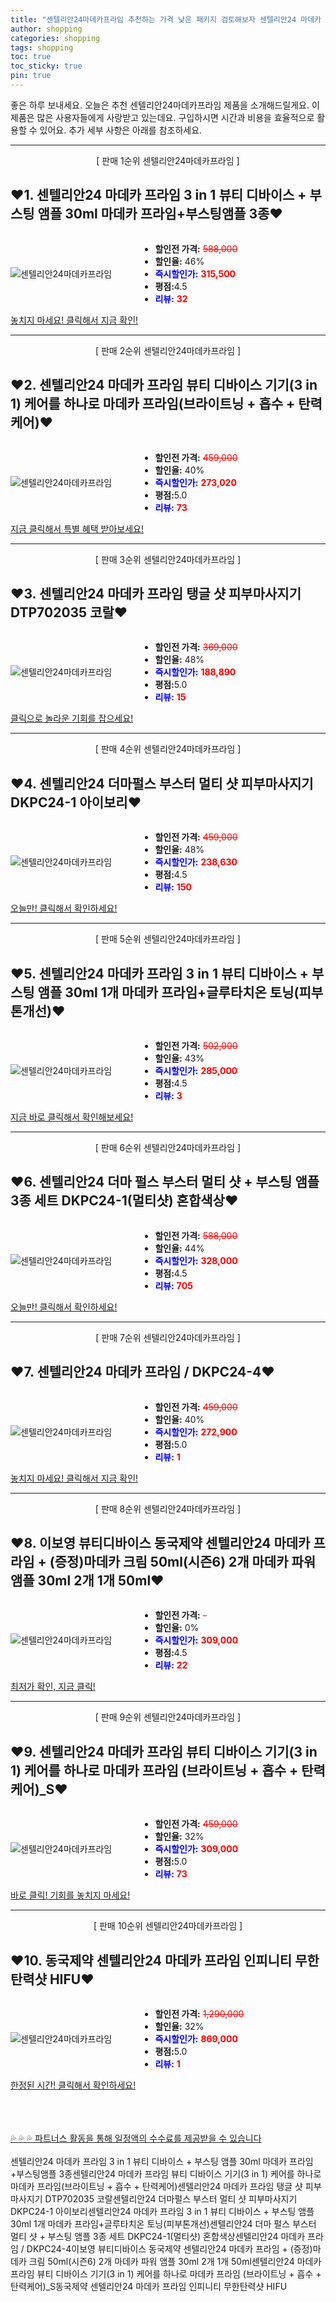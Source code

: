 ```yaml
---
title: "센텔리안24마데카프라임 추천하는 가격 낮은 패키지 검토해보자 센텔리안24 마데카 프라임 3 in"
author: shopping
categories: shopping
tags: shopping
toc: true
toc_sticky: true
pin: true
---
```

좋은 하루 보내세요. 오늘은 추천 센텔리안24마데카프라임 제품을 소개해드릴게요. 이 제품은 많은 사용자들에게 사랑받고 있는데요. 구입하시면 시간과 비용을 효율적으로 활용할 수 있어요. 추가 세부 사항은 아래를 참조하세요.

---
<p class="toplist" style="margin: 0 auto; display: block; width: fit-content;">[ 판매 1순위 센텔리안24마데카프라임 ]</p>

<h2><strong>❤️1. 센텔리안24 마데카 프라임 3 in 1 뷰티 디바이스 + 부스팅 앰플 30ml 마데카 프라임+부스팅앰플 3종❤️</strong></h2>

<div style="display: flex; align-items: center;">
    <div style="flex: 0.4;">
        <img src="https://thumbnail8.coupangcdn.com/thumbnails/remote/230x230ex/image/vendor_inventory/ad7e/ebdc7a3837aae66b7d9ddd949c5e547743812162eb18595bfbeefb684765.png" alt="센텔리안24마데카프라임" style="max-width: 100%;">
    </div>
    <div style="flex: 0.6; margin-left: 10px;">
        <ul>
            <li><strong>할인전 가격:</strong> <del style="color: red;">588,000</del></li>
            <li><strong>할인율:</strong> 46%</li>
            <li><span style='color:blue'><strong>즉시할인가:</strong></span> <span style='color:red'><strong>315,500</strong></span></li>
            <li><strong>평점:</strong>4.5</li>
            <li><span style='color:blue'><strong>리뷰:</strong></span> <span style='color:red'><strong>32</strong></span></li>
        </ul>
    </div>
</div>
<div class="center">
    <a href="https://selin100587001.github.io?lptag=AF9450613&subid=githubio&pageKey=7687003675&traceid=V0-153&itemId=20545959683&vendorItemId=90025573184" class="myButton">
        놓치지 마세요! 클릭해서 지금 확인!
    </a>
</div>


---
<p class="toplist" style="margin: 0 auto; display: block; width: fit-content;">[ 판매 2순위 센텔리안24마데카프라임 ]</p>

<h2><strong>❤️2. 센텔리안24 마데카 프라임 뷰티 디바이스 기기(3 in 1) 케어를 하나로 마데카 프라임(브라이트닝 + 흡수 + 탄력케어)❤️</strong></h2>

<div style="display: flex; align-items: center;">
    <div style="flex: 0.4;">
        <img src="https://thumbnail10.coupangcdn.com/thumbnails/remote/230x230ex/image/vendor_inventory/31b8/3bb86e4337c72377865d49a1fa3ec602f217c88b1fa76ae3bd8ba5b5cbb7.jpg" alt="센텔리안24마데카프라임" style="max-width: 100%;">
    </div>
    <div style="flex: 0.6; margin-left: 10px;">
        <ul>
            <li><strong>할인전 가격:</strong> <del style="color: red;">459,000</del></li>
            <li><strong>할인율:</strong> 40%</li>
            <li><span style='color:blue'><strong>즉시할인가:</strong></span> <span style='color:red'><strong>273,020</strong></span></li>
            <li><strong>평점:</strong>5.0</li>
            <li><span style='color:blue'><strong>리뷰:</strong></span> <span style='color:red'><strong>73</strong></span></li>
        </ul>
    </div>
</div>
<div class="center">
    <a href="https://selin100587001.github.io?lptag=AF9450613&subid=githubio&pageKey=7646608109&traceid=V0-153&itemId=20333744604&vendorItemId=88137078129" class="myButton">
        지금 클릭해서 특별 혜택 받아보세요!
    </a>
</div>


---
<p class="toplist" style="margin: 0 auto; display: block; width: fit-content;">[ 판매 3순위 센텔리안24마데카프라임 ]</p>

<h2><strong>❤️3. 센텔리안24 마데카 프라임 탱글 샷 피부마사지기 DTP702035 코랄❤️</strong></h2>

<div style="display: flex; align-items: center;">
    <div style="flex: 0.4;">
        <img src="https://thumbnail9.coupangcdn.com/thumbnails/remote/230x230ex/image/retail/images/2024/05/22/13/0/b2584c0d-1a4f-4d6e-8bf6-843225c0f09e.jpg" alt="센텔리안24마데카프라임" style="max-width: 100%;">
    </div>
    <div style="flex: 0.6; margin-left: 10px;">
        <ul>
            <li><strong>할인전 가격:</strong> <del style="color: red;">369,000</del></li>
            <li><strong>할인율:</strong> 48%</li>
            <li><span style='color:blue'><strong>즉시할인가:</strong></span> <span style='color:red'><strong>188,890</strong></span></li>
            <li><strong>평점:</strong>5.0</li>
            <li><span style='color:blue'><strong>리뷰:</strong></span> <span style='color:red'><strong>15</strong></span></li>
        </ul>
    </div>
</div>
<div class="center">
    <a href="https://selin100587001.github.io?lptag=AF9450613&subid=githubio&pageKey=8118109414&traceid=V0-153&itemId=23018407685&vendorItemId=90052203822" class="myButton">
        클릭으로 놀라운 기회를 잡으세요!
    </a>
</div>


---
<p class="toplist" style="margin: 0 auto; display: block; width: fit-content;">[ 판매 4순위 센텔리안24마데카프라임 ]</p>

<h2><strong>❤️4. 센텔리안24 더마펄스 부스터 멀티 샷 피부마사지기 DKPC24-1 아이보리❤️</strong></h2>

<div style="display: flex; align-items: center;">
    <div style="flex: 0.4;">
        <img src="https://thumbnail9.coupangcdn.com/thumbnails/remote/230x230ex/image/retail/images/655940209446149-78bcc970-17f1-431b-948e-7bcf5c963448.jpg" alt="센텔리안24마데카프라임" style="max-width: 100%;">
    </div>
    <div style="flex: 0.6; margin-left: 10px;">
        <ul>
            <li><strong>할인전 가격:</strong> <del style="color: red;">459,000</del></li>
            <li><strong>할인율:</strong> 48%</li>
            <li><span style='color:blue'><strong>즉시할인가:</strong></span> <span style='color:red'><strong>238,630</strong></span></li>
            <li><strong>평점:</strong>4.5</li>
            <li><span style='color:blue'><strong>리뷰:</strong></span> <span style='color:red'><strong>150</strong></span></li>
        </ul>
    </div>
</div>
<div class="center">
    <a href="https://selin100587001.github.io?lptag=AF9450613&subid=githubio&pageKey=7300029541&traceid=V0-153&itemId=18678442765&vendorItemId=85812673287" class="myButton">
        오늘만! 클릭해서 확인하세요!
    </a>
</div>


---
<p class="toplist" style="margin: 0 auto; display: block; width: fit-content;">[ 판매 5순위 센텔리안24마데카프라임 ]</p>

<h2><strong>❤️5. 센텔리안24 마데카 프라임 3 in 1 뷰티 디바이스 + 부스팅 앰플 30ml 1개 마데카 프라임+글루타치온 토닝(피부톤개선)❤️</strong></h2>

<div style="display: flex; align-items: center;">
    <div style="flex: 0.4;">
        <img src="https://thumbnail10.coupangcdn.com/thumbnails/remote/230x230ex/image/vendor_inventory/8287/ed30800f4f5855d9fd66c8d5e7de16da88387c01bb3c7fdcc6317b891b26.png" alt="센텔리안24마데카프라임" style="max-width: 100%;">
    </div>
    <div style="flex: 0.6; margin-left: 10px;">
        <ul>
            <li><strong>할인전 가격:</strong> <del style="color: red;">502,000</del></li>
            <li><strong>할인율:</strong> 43%</li>
            <li><span style='color:blue'><strong>즉시할인가:</strong></span> <span style='color:red'><strong>285,000</strong></span></li>
            <li><strong>평점:</strong>4.5</li>
            <li><span style='color:blue'><strong>리뷰:</strong></span> <span style='color:red'><strong>3</strong></span></li>
        </ul>
    </div>
</div>
<div class="center">
    <a href="https://selin100587001.github.io?lptag=AF9450613&subid=githubio&pageKey=8215954228&traceid=V0-153&itemId=20434680921&vendorItemId=90025560308" class="myButton">
        지금 바로 클릭해서 확인해보세요!
    </a>
</div>


---
<p class="toplist" style="margin: 0 auto; display: block; width: fit-content;">[ 판매 6순위 센텔리안24마데카프라임 ]</p>

<h2><strong>❤️6. 센텔리안24 더마 펄스 부스터 멀티 샷 + 부스팅 앰플 3종 세트 DKPC24-1(멀티샷) 혼합색상❤️</strong></h2>

<div style="display: flex; align-items: center;">
    <div style="flex: 0.4;">
        <img src="https://thumbnail10.coupangcdn.com/thumbnails/remote/230x230ex/image/retail/images/2023/05/22/11/7/5b902867-ca34-49e1-8cfc-e8ec135ed7fa.png" alt="센텔리안24마데카프라임" style="max-width: 100%;">
    </div>
    <div style="flex: 0.6; margin-left: 10px;">
        <ul>
            <li><strong>할인전 가격:</strong> <del style="color: red;">588,000</del></li>
            <li><strong>할인율:</strong> 44%</li>
            <li><span style='color:blue'><strong>즉시할인가:</strong></span> <span style='color:red'><strong>328,000</strong></span></li>
            <li><strong>평점:</strong>4.5</li>
            <li><span style='color:blue'><strong>리뷰:</strong></span> <span style='color:red'><strong>705</strong></span></li>
        </ul>
    </div>
</div>
<div class="center">
    <a href="https://selin100587001.github.io?lptag=AF9450613&subid=githubio&pageKey=7350340474&traceid=V0-153&itemId=18913197097&vendorItemId=86040515349" class="myButton">
        오늘만! 클릭해서 확인하세요!
    </a>
</div>


---
<p class="toplist" style="margin: 0 auto; display: block; width: fit-content;">[ 판매 7순위 센텔리안24마데카프라임 ]</p>

<h2><strong>❤️7. 센텔리안24 마데카 프라임 / DKPC24-4❤️</strong></h2>

<div style="display: flex; align-items: center;">
    <div style="flex: 0.4;">
        <img src="https://thumbnail10.coupangcdn.com/thumbnails/remote/230x230ex/image/vendor_inventory/31b8/3bb86e4337c72377865d49a1fa3ec602f217c88b1fa76ae3bd8ba5b5cbb7.jpg" alt="센텔리안24마데카프라임" style="max-width: 100%;">
    </div>
    <div style="flex: 0.6; margin-left: 10px;">
        <ul>
            <li><strong>할인전 가격:</strong> <del style="color: red;">459,000</del></li>
            <li><strong>할인율:</strong> 40%</li>
            <li><span style='color:blue'><strong>즉시할인가:</strong></span> <span style='color:red'><strong>272,900</strong></span></li>
            <li><strong>평점:</strong>5.0</li>
            <li><span style='color:blue'><strong>리뷰:</strong></span> <span style='color:red'><strong>1</strong></span></li>
        </ul>
    </div>
</div>
<div class="center">
    <a href="https://selin100587001.github.io?lptag=AF9450613&subid=githubio&pageKey=7785488849&traceid=V0-153&itemId=21051045255&vendorItemId=88126524367" class="myButton">
        놓치지 마세요! 클릭해서 지금 확인!
    </a>
</div>


---
<p class="toplist" style="margin: 0 auto; display: block; width: fit-content;">[ 판매 8순위 센텔리안24마데카프라임 ]</p>

<h2><strong>❤️8. 이보영 뷰티디바이스 동국제약 센텔리안24 마데카 프라임 + (증정)마데카 크림 50ml(시즌6) 2개 마데카 파워 앰플 30ml 2개 1개 50ml❤️</strong></h2>

<div style="display: flex; align-items: center;">
    <div style="flex: 0.4;">
        <img src="https://thumbnail8.coupangcdn.com/thumbnails/remote/230x230ex/image/vendor_inventory/651b/1b0f1ef3c35d663c4241168be705b3862e2a50ae6da700ed758363e29390.jpg" alt="센텔리안24마데카프라임" style="max-width: 100%;">
    </div>
    <div style="flex: 0.6; margin-left: 10px;">
        <ul>
            <li><strong>할인전 가격:</strong> <del style="color: red;">-</del></li>
            <li><strong>할인율:</strong> 0%</li>
            <li><span style='color:blue'><strong>즉시할인가:</strong></span> <span style='color:red'><strong>309,000</strong></span></li>
            <li><strong>평점:</strong>4.5</li>
            <li><span style='color:blue'><strong>리뷰:</strong></span> <span style='color:red'><strong>22</strong></span></li>
        </ul>
    </div>
</div>
<div class="center">
    <a href="https://selin100587001.github.io?lptag=AF9450613&subid=githubio&pageKey=7716776190&traceid=V0-153&itemId=20698892996&vendorItemId=86873007464" class="myButton">
        최저가 확인, 지금 클릭!
    </a>
</div>


---
<p class="toplist" style="margin: 0 auto; display: block; width: fit-content;">[ 판매 9순위 센텔리안24마데카프라임 ]</p>

<h2><strong>❤️9. 센텔리안24 마데카 프라임 뷰티 디바이스 기기(3 in 1) 케어를 하나로 마데카 프라임 (브라이트닝 + 흡수 + 탄력케어)_S❤️</strong></h2>

<div style="display: flex; align-items: center;">
    <div style="flex: 0.4;">
        <img src="https://thumbnail8.coupangcdn.com/thumbnails/remote/230x230ex/image/vendor_inventory/8067/1bbe5fcfc5eb567258e61afe0a465ff696c3547404e0475a55162ec5d509.png" alt="센텔리안24마데카프라임" style="max-width: 100%;">
    </div>
    <div style="flex: 0.6; margin-left: 10px;">
        <ul>
            <li><strong>할인전 가격:</strong> <del style="color: red;">459,000</del></li>
            <li><strong>할인율:</strong> 32%</li>
            <li><span style='color:blue'><strong>즉시할인가:</strong></span> <span style='color:red'><strong>309,000</strong></span></li>
            <li><strong>평점:</strong>5.0</li>
            <li><span style='color:blue'><strong>리뷰:</strong></span> <span style='color:red'><strong>73</strong></span></li>
        </ul>
    </div>
</div>
<div class="center">
    <a href="https://selin100587001.github.io?lptag=AF9450613&subid=githubio&pageKey=7646608109&traceid=V0-153&itemId=23097944785&vendorItemId=90131317359" class="myButton">
        바로 클릭! 기회를 놓치지 마세요!
    </a>
</div>


---
<p class="toplist" style="margin: 0 auto; display: block; width: fit-content;">[ 판매 10순위 센텔리안24마데카프라임 ]</p>

<h2><strong>❤️10. 동국제약 센텔리안24 마데카 프라임 인피니티 무한탄력샷 HIFU❤️</strong></h2>

<div style="display: flex; align-items: center;">
    <div style="flex: 0.4;">
        <img src="https://thumbnail8.coupangcdn.com/thumbnails/remote/230x230ex/image/vendor_inventory/a478/6ce70398649734e4d1f66b67e8699de429168e99fe052f9e40d5df4d997b.jpg" alt="센텔리안24마데카프라임" style="max-width: 100%;">
    </div>
    <div style="flex: 0.6; margin-left: 10px;">
        <ul>
            <li><strong>할인전 가격:</strong> <del style="color: red;">1,290,000</del></li>
            <li><strong>할인율:</strong> 32%</li>
            <li><span style='color:blue'><strong>즉시할인가:</strong></span> <span style='color:red'><strong>869,000</strong></span></li>
            <li><strong>평점:</strong>5.0</li>
            <li><span style='color:blue'><strong>리뷰:</strong></span> <span style='color:red'><strong>1</strong></span></li>
        </ul>
    </div>
</div>
<div class="center">
    <a href="https://selin100587001.github.io?lptag=AF9450613&subid=githubio&pageKey=7942134160&traceid=V0-153&itemId=23359329800&vendorItemId=90389841217" class="myButton">
        한정된 시간! 클릭해서 확인하세요!
    </a>
</div>

<br><br><br>[💦 💦 💦 파트너스 활동을 통해 일정액의 수수료를 제공받을 수 있습니다](https://link.coupang.com/a/bcpT2c)<br><br>센텔리안24 마데카 프라임 3 in 1 뷰티 디바이스 + 부스팅 앰플 30ml 마데카 프라임+부스팅앰플 3종센텔리안24 마데카 프라임 뷰티 디바이스 기기(3 in 1) 케어를 하나로 마데카 프라임(브라이트닝 + 흡수 + 탄력케어)센텔리안24 마데카 프라임 탱글 샷 피부마사지기 DTP702035 코랄센텔리안24 더마펄스 부스터 멀티 샷 피부마사지기 DKPC24-1 아이보리센텔리안24 마데카 프라임 3 in 1 뷰티 디바이스 + 부스팅 앰플 30ml 1개 마데카 프라임+글루타치온 토닝(피부톤개선)센텔리안24 더마 펄스 부스터 멀티 샷 + 부스팅 앰플 3종 세트 DKPC24-1(멀티샷) 혼합색상센텔리안24 마데카 프라임 / DKPC24-4이보영 뷰티디바이스 동국제약 센텔리안24 마데카 프라임 + (증정)마데카 크림 50ml(시즌6) 2개 마데카 파워 앰플 30ml 2개 1개 50ml센텔리안24 마데카 프라임 뷰티 디바이스 기기(3 in 1) 케어를 하나로 마데카 프라임 (브라이트닝 + 흡수 + 탄력케어)_S동국제약 센텔리안24 마데카 프라임 인피니티 무한탄력샷 HIFU